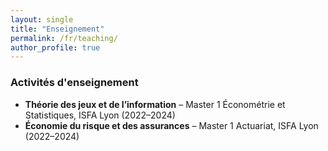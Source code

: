 ```yaml
---
layout: single
title: "Enseignement"
permalink: /fr/teaching/
author_profile: true
---
```


### Activités d'enseignement

- **Théorie des jeux et de l’information** – Master 1 Économétrie et Statistiques, ISFA Lyon (2022–2024)
- **Économie du risque et des assurances** – Master 1 Actuariat, ISFA Lyon (2022–2024)
